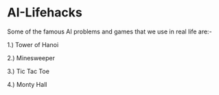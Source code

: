 # AI-Lifehacks
Some of the famous AI problems and games that we use in real life are:-

1.) Tower of Hanoi

2.) Minesweeper

3.) Tic Tac Toe

4.) Monty Hall
